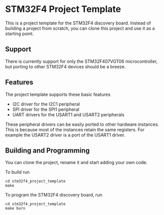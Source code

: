 # STM32F4 Project Template
This is a project template for the STM32F4 discovery board. 
Instead of building a project from scratch, you can clone this project
and use it as a starting point. 

## Support
There is currently support for only the STM32F407VGT06 microcontroller, but
porting to other STM32F4 devices should be a breeze.

## Features
The project template supports these basic features

- I2C driver for the I2C1 peripheral
- SPI driver for the SPI1 peripheral
- UART drivers for the USART1 and USART2 peripherals

These peripheral drivers can be easily ported to other hardware instances.
This is because most of the instances retain the same registers.
For example the USART2 driver is a port of the USART1 driver. 

## Building and Programming
You can clone the project, rename it and start adding your own code.

To build run
```
cd stm32f4_project_template
make
```

To program the STM32F4 discovery board, run 
```
cd stm32f4_project_template
make burn
```
